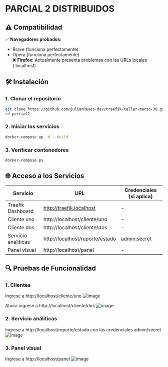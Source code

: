 # PARCIAL 2 DISTRIBUIDOS

## ⚠️ Compatibilidad
✅ **Navegadores probados:**  
- Brave (funciona perfectamente)
- Opera (funciona perfectamente)  
❌ **Firefox:** Actualmente presenta problemas con las URLs locales (.localhost)

## 🛠 Instalación

### 1. Clonar el repositorio
```bash
git clone https://github.com/julianReyes-dev/traefik-taller-marzo-30.git
cd parcial2
```

### 2. Iniciar los servicios
```bash
docker-compose up -d --build
```

### 3. Verificar contenedores
```bash
docker-compose ps
```

## 🌐 Acceso a los Servicios
| Servicio | URL | Credenciales (si aplica) |
|----------|-----|--------------------------|
| Traefik Dashboard | http://traefik.localhost | - |
| Cliente uno | http://localhost/cliente/uno | - |
| Cliente dos | http://localhost/cliente/dos | - |
| Servicio analiticas | http://localhost/reporte/estado | admin:secret |
| Panel visual | http://localhost/panel| - |

## 🔍 Pruebas de Funcionalidad

### 1. Clientes
Ingrese a http://localhost/cliente/uno
![image](https://github.com/user-attachments/assets/4c0dbc23-0a20-44c2-a75c-45d8d5c6449c)

Ahora ingrese a http://localhost/cliente/dos
![image](https://github.com/user-attachments/assets/554ea0d4-a35a-4848-a49f-7eb4f02ecfa6)

### 2. Servicio analiticas
Ingrese a http://localhost/reporte/estado con las credenciales admin/secret
![image](https://github.com/user-attachments/assets/4302a58e-a43e-452c-9cc7-c47f155b9103)


### 3. Panel visual
Ingrese a http://localhost/panel
![image](https://github.com/user-attachments/assets/de48ac30-6acb-48d4-8e62-46fa21155e14)
